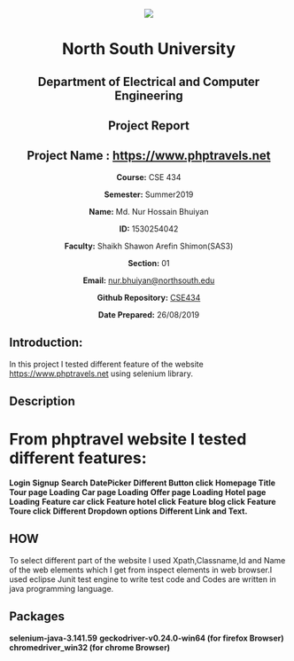 <p align="center">
<img src="https://github.com/nhbsohel2/CSE434/blob/master/Project02/snap.png">
</p>

<div align="center">


# North South University </h5>
##  Department of Electrical and Computer Engineering </h3>

##  Project Report

## Project Name : https://www.phptravels.net

**Course:** CSE 434

**Semester:** Summer2019

**Name:** Md. Nur Hossain Bhuiyan

**ID:** 1530254042

**Faculty:** Shaikh Shawon Arefin Shimon(SAS3)

**Section:** 01

**Email:** nur.bhuiyan@northsouth.edu

**Github Repository:** [CSE434](https://github.com/nhbsohel2/CSE434)

**Date Prepared:** 26/08/2019
</div>



## Introduction:

In this project I tested different feature of the website  https://www.phptravels.net using selenium library. 


## Description

# From phptravel website I tested different features:
**Login**
**Signup**
**Search**
**DatePicker**
**Different Button click**
**Homepage Title**
**Tour page Loading**
**Car page Loading**
**Offer page Loading**
**Hotel page Loading**
**Feature car click**
**Feature hotel click**
**Feature blog click**
**Feature Toure click**
**Different Dropdown options**
**Different Link and Text.**

## HOW

To select different part of the website I used Xpath,Classname,Id and Name of the web elements which I get from inspect elements in web browser.I used eclipse Junit test engine to write test code and Codes are written in java programming language.




## Packages 


**selenium-java-3.141.59**
**geckodriver-v0.24.0-win64 (for firefox Browser)**
**chromedriver_win32 (for chrome Browser)**

